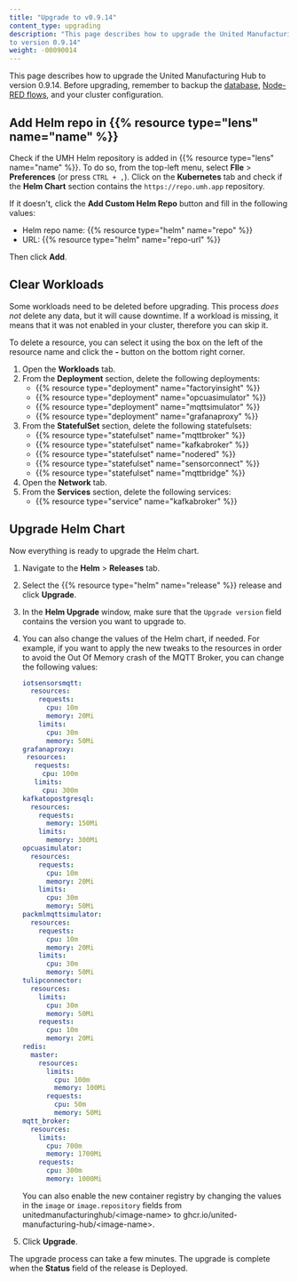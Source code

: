 ```yaml
---
title: "Upgrade to v0.9.14"
content_type: upgrading
description: "This page describes how to upgrade the United Manufacturing Hub
to version 0.9.14"
weight: -00090014
---
```


This page describes how to upgrade the United Manufacturing Hub to version
0.9.14. Before upgrading, remember to backup the
[database](/docs/production-guide/backup_recovery/backup-timescale/),
[Node-RED flows](/docs/production-guide/backup_recovery/import-export-node-red/),
and your cluster configuration.

## Add Helm repo in {{% resource type="lens" name="name" %}}

Check if the UMH Helm repository is added in {{% resource type="lens" name="name" %}}.
To do so, from the top-left menu, select **FIle** > **Preferences** (or press `CTRL + ,`).
Click on the **Kubernetes** tab and check if the **Helm Chart** section contains
the `https://repo.umh.app` repository.

If it doesn't, click the **Add Custom Helm Repo** button and fill in the following
values:

- Helm repo name: {{% resource type="helm" name="repo" %}}
- URL: {{% resource type="helm" name="repo-url" %}}

Then click **Add**.

<!-- Add here any steps needed before deleting the deployments and statefulsets -->

## Clear Workloads

Some workloads need to be deleted before upgrading. This process _does not_ delete
any data, but it will cause downtime. If a workload is missing, it means that it
was not enabled in your cluster, therefore you can skip it.

To delete a resource, you can select it using the box on the left of the
resource name and click the **-** button on the bottom right corner.

1. Open the **Workloads** tab.
2. From the **Deployment** section, delete the following deployments:
   - {{% resource type="deployment" name="factoryinsight" %}}
   - {{% resource type="deployment" name="opcuasimulator" %}}
   - {{% resource type="deployment" name="mqttsimulator" %}}
   - {{% resource type="deployment" name="grafanaproxy" %}}
3. From the **StatefulSet** section, delete the following statefulsets:
   - {{% resource type="statefulset" name="mqttbroker" %}}
   - {{% resource type="statefulset" name="kafkabroker" %}}
   - {{% resource type="statefulset" name="nodered" %}}
   - {{% resource type="statefulset" name="sensorconnect" %}}
   - {{% resource type="statefulset" name="mqttbridge" %}}
4. Open the **Network** tab.
5. From the **Services** section, delete the following services:
   - {{% resource type="service" name="kafkabroker" %}}

<!-- Add here any steps needed before upgrading the Helm Chart -->

## Upgrade Helm Chart

Now everything is ready to upgrade the Helm chart.

1. Navigate to the **Helm** > **Releases** tab.
2. Select the {{% resource type="helm" name="release" %}} release and click
   **Upgrade**.
3. In the **Helm Upgrade** window, make sure that the `Upgrade version` field
   contains the version you want to upgrade to.
4. You can also change the values of the Helm chart, if needed. For example,
   if you want to apply the new tweaks to the resources in order to avoid the
   Out Of Memory crash of the MQTT Broker, you can change the following values:

   ```yaml
   iotsensorsmqtt:
     resources:
       requests:
         cpu: 10m
         memory: 20Mi
       limits:
         cpu: 30m
         memory: 50Mi
   grafanaproxy:
    resources:
      requests:
        cpu: 100m
      limits:
        cpu: 300m
   kafkatopostgresql:
     resources:
       requests:
         memory: 150Mi
       limits:
         memory: 300Mi
   opcuasimulator:
     resources:
       requests:
         cpu: 10m
         memory: 20Mi
       limits:
         cpu: 30m
         memory: 50Mi
   packmlmqttsimulator:
     resources:
       requests:
         cpu: 10m
         memory: 20Mi
       limits:
         cpu: 30m
         memory: 50Mi
   tulipconnector:
     resources:
       limits:
         cpu: 30m
         memory: 50Mi
       requests:
         cpu: 10m
         memory: 20Mi
   redis:
     master:
       resources:
         limits:
           cpu: 100m
           memory: 100Mi
         requests:
           cpu: 50m
           memory: 50Mi
   mqtt_broker:
     resources:
       limits:
         cpu: 700m
         memory: 1700Mi
       requests:
         cpu: 300m
         memory: 1000Mi
   ```

   You can also enable the new container registry by changing the values in the
   `image` or `image.repository` fields from unitedmanufacturinghub/\<image-name>
   to ghcr.io/united-manufacturing-hub/\<image-name>.

5. Click **Upgrade**.

The upgrade process can take a few minutes. The upgrade is complete when the
**Status** field of the release is Deployed.

<!-- Add here any steps needed after upgrading the Helm Chart -->